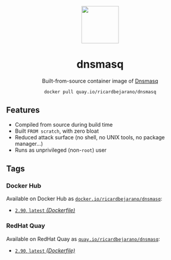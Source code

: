 <div align="center">
	<p><img src="https://em-content.zobj.net/thumbs/160/apple/325/diving-mask_1f93f.png" width="100px"></p>
	<h1>dnsmasq</h1>
	<p>Built-from-source container image of <a href="https://thekelleys.org.uk/dnsmasq/doc.html">Dnsmasq</a></p>
	<code>docker pull quay.io/ricardbejarano/dnsmasq</code>
</div>


## Features

* Compiled from source during build time
* Built `FROM scratch`, with zero bloat
* Reduced attack surface (no shell, no UNIX tools, no package manager...)
* Runs as unprivileged (non-`root`) user


## Tags

### Docker Hub

Available on Docker Hub as [`docker.io/ricardbejarano/dnsmasq`](https://hub.docker.com/r/ricardbejarano/dnsmasq):

- [`2.90`, `latest` *(Dockerfile)*](Dockerfile)

### RedHat Quay

Available on RedHat Quay as [`quay.io/ricardbejarano/dnsmasq`](https://quay.io/repository/ricardbejarano/dnsmasq):

- [`2.90`, `latest` *(Dockerfile)*](Dockerfile)
